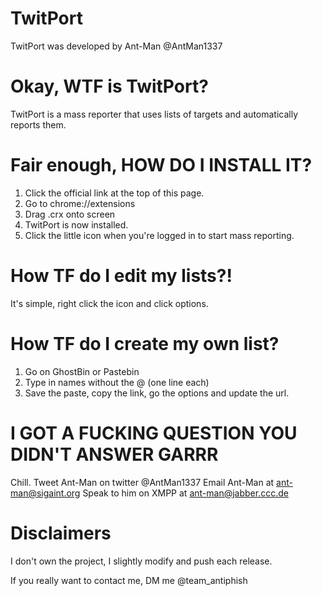 # TwitPort
TwitPort was developed by Ant-Man @AntMan1337

# Okay, WTF is TwitPort?
TwitPort is a mass reporter that uses lists of targets and automatically reports them.

# Fair enough, HOW DO I INSTALL IT?
1) Click the official link at the top of this page.
2) Go to chrome://extensions
3) Drag .crx onto screen
4) TwitPort is now installed.
5) Click the little icon when you're logged in to start mass reporting.

# How TF do I edit my lists?!
It's simple, right click the icon and click options.

# How TF do I create my own list?
1) Go on GhostBin or Pastebin
2) Type in names without the @ (one line each)
3) Save the paste, copy the link, go the options and update the url.

# I GOT A FUCKING QUESTION YOU DIDN'T ANSWER GARRR
Chill.
Tweet Ant-Man on twitter @AntMan1337
Email Ant-Man at ant-man@sigaint.org
Speak to him on XMPP at ant-man@jabber.ccc.de


# Disclaimers

I don't own the project, I slightly modify and push each release.

If you really want to contact me, DM me @team_antiphish
